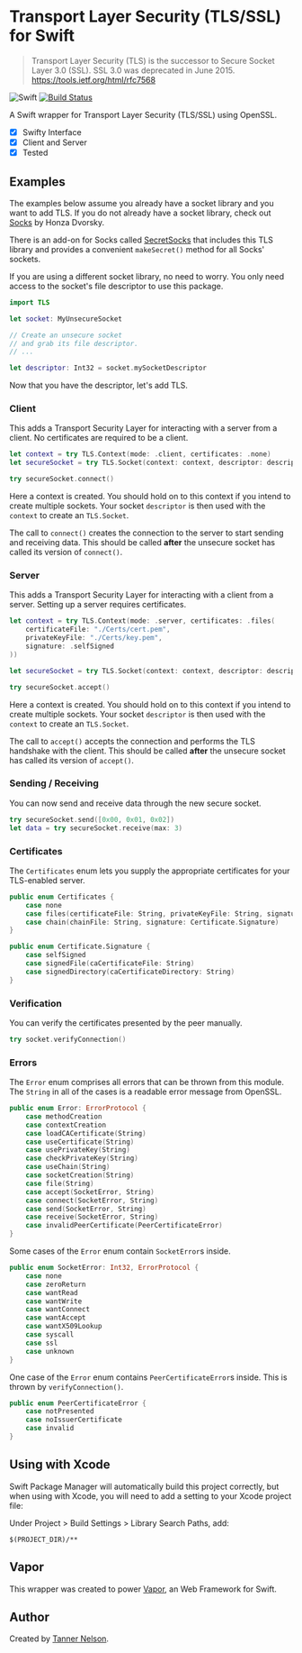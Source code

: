 # Transport Layer Security (TLS/SSL) for Swift

> Transport Layer Security (TLS) is the successor to Secure Socket Layer 3.0 (SSL). SSL 3.0 was deprecated in June 2015.
> https://tools.ietf.org/html/rfc7568

![Swift](https://camo.githubusercontent.com/0727f3687a1e263cac101c5387df41048641339c/68747470733a2f2f696d672e736869656c64732e696f2f62616467652f53776966742d332e302d6f72616e67652e7376673f7374796c653d666c6174)
[![Build Status](https://travis-ci.org/qutheory/tls.svg?branch=master)](https://travis-ci.org/qutheory/mysql)

A Swift wrapper for Transport Layer Security (TLS/SSL) using OpenSSL.

- [x] Swifty Interface
- [x] Client and Server
- [x] Tested

## Examples

The examples below assume you already have a socket library and you want to add TLS. If you do not already have a socket library, check out [Socks](https://github.com/czechboy0/Socks) by Honza Dvorsky. 

There is an add-on for Socks called [SecretSocks](https://github.com/czechboy0/SecretSocks) that includes this TLS library and provides a convenient `makeSecret()` method for all Socks' sockets.

If you are using a different socket library, no need to worry. You only need access to the socket's file descriptor to use this package.

```swift
import TLS

let socket: MyUnsecureSocket

// Create an unsecure socket
// and grab its file descriptor.
// ...

let descriptor: Int32 = socket.mySocketDescriptor
```

Now that you have the descriptor, let's add TLS.

### Client

This adds a Transport Security Layer for interacting with a server from a client. No certificates are required to be a client.

```swift
let context = try TLS.Context(mode: .client, certificates: .none)
let secureSocket = try TLS.Socket(context: context, descriptor: descriptor)

try secureSocket.connect()
```

Here a context is created. You should hold on to this context if you intend to create multiple sockets. Your socket `descriptor` is then used with the `context` to create an `TLS.Socket`. 

The call to `connect()` creates the connection to the server to start sending and receiving data. This should be called **after** the unsecure socket has called its version of `connect()`.

### Server 

This adds a Transport Security Layer for interacting with a client from a server. Setting up a server requires certificates.

```swift
let context = try TLS.Context(mode: .server, certificates: .files(
    certificateFile: "./Certs/cert.pem",
    privateKeyFile: "./Certs/key.pem",
    signature: .selfSigned
))

let secureSocket = try TLS.Socket(context: context, descriptor: descriptor)

try secureSocket.accept()
```

Here a context is created. You should hold on to this context if you intend to create multiple sockets. Your socket `descriptor` is then used with the `context` to create an `TLS.Socket`. 

The call to `accept()` accepts the connection and performs the TLS handshake with the client. This should be called **after** the unsecure socket has called its version of `accept()`.

### Sending / Receiving

You can now send and receive data through the new secure socket.

```swift
try secureSocket.send([0x00, 0x01, 0x02])
let data = try secureSocket.receive(max: 3)
```

### Certificates

The `Certificates` enum lets you supply the appropriate certificates for your TLS-enabled server.

```swift
public enum Certificates {
    case none
    case files(certificateFile: String, privateKeyFile: String, signature: Certificate.Signature)
    case chain(chainFile: String, signature: Certificate.Signature)
}

public enum Certificate.Signature {
    case selfSigned
    case signedFile(caCertificateFile: String)
    case signedDirectory(caCertificateDirectory: String)
}
```

### Verification

You can verify the certificates presented by the peer manually.

```swift
try socket.verifyConnection()
```

### Errors

The `Error` enum comprises all errors that can be thrown from this module. The `String` in all of the cases is a readable error message from OpenSSL.

```swift
public enum Error: ErrorProtocol {
    case methodCreation
    case contextCreation
    case loadCACertificate(String)
    case useCertificate(String)
    case usePrivateKey(String)
    case checkPrivateKey(String)
    case useChain(String)
    case socketCreation(String)
    case file(String)
    case accept(SocketError, String)
    case connect(SocketError, String)
    case send(SocketError, String)
    case receive(SocketError, String)
    case invalidPeerCertificate(PeerCertificateError)
}
```

Some cases of the `Error` enum contain `SocketError`s inside.

```swift
public enum SocketError: Int32, ErrorProtocol {
    case none
    case zeroReturn
    case wantRead
    case wantWrite
    case wantConnect
    case wantAccept
    case wantX509Lookup
    case syscall
    case ssl
    case unknown
}
```

One case of the `Error` enum contains `PeerCertificateError`s inside. This is thrown by `verifyConnection()`.

```swift
public enum PeerCertificateError {
    case notPresented
    case noIssuerCertificate
    case invalid
}
```

## Using with Xcode

Swift Package Manager will automatically build this project correctly, but when using with Xcode, you will need to add a setting to your Xcode project file:

Under Project > Build Settings > Library Search Paths, add:

```
$(PROJECT_DIR)/**
```

## Vapor

This wrapper was created to power [Vapor](https://github.com/qutheory/vapor), an Web Framework for Swift. 

## Author

Created by [Tanner Nelson](https://github.com/tannernelson).
